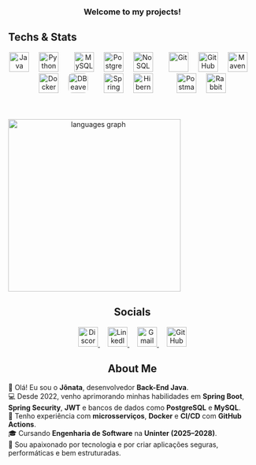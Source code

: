 <h3 align="center">Welcome to my projects!</h3>
<h2 align="left">Techs & Stats</h2>

<div align="center" style="display: flex; align-items: flex-start; gap: 50px; flex-wrap: wrap;">

  <!-- Techs -->
<div align="center">
  <!-- Linguagens -->
  <img src="https://skillicons.dev/icons?i=java" height="40" alt="Java" />
  <img width="12" />
  <img src="https://skillicons.dev/icons?i=py" height="40" alt="Python" />
  
  <!-- Bancos de Dados -->
  <img width="24" />
  <img src="https://skillicons.dev/icons?i=mysql" height="40" alt="MySQL" />
  <img width="12" />
  <img src="https://skillicons.dev/icons?i=postgres" height="40" alt="PostgreSQL" />
  <img width="12" />
  <img src="https://skillicons.dev/icons?i=mongodb" height="40" alt="NoSQL" />
  
  <!-- Ferramentas -->
  <img width="24" />
  <img src="https://skillicons.dev/icons?i=git" height="40" alt="Git" />
  <img width="12" />
  <img src="https://skillicons.dev/icons?i=github" height="40" alt="GitHub" />
  <img width="12" />
  <img src="https://skillicons.dev/icons?i=maven" height="40" alt="Maven" />
  <img width="12" />
  <img src="https://skillicons.dev/icons?i=docker" height="40" alt="Docker" />
  <img width="12" />
  <img src="https://raw.githubusercontent.com/wiki/dbeaver/dbeaver/images/dbeaver-head.png" height="40" alt="DBeaver" style="border-radius: 8px;" />
  
  <!-- Frameworks -->
  <img width="24" />
  <img src="https://skillicons.dev/icons?i=spring" height="40" alt="Spring Boot" />
  <img width="12" />
  <img src="https://skillicons.dev/icons?i=hibernate" height="40" alt="Hibernate" />
  <img width="12" />
  <!-- APIs -->
  <img width="24" />
  <img src="https://skillicons.dev/icons?i=postman" height="40" alt="Postman" />
  <img width="12" />
  <img src="https://skillicons.dev/icons?i=rabbitmq" height="40" alt="RabbitMQ" />
  

</div> 


  <!-- Stats -->
  <div>
     <img src="https://github-readme-stats.vercel.app/api/top-langs?username=devJonatas06&locale=en&hide_title=false&layout=compact&card_width=860&langs_count=8&theme=nightowl&hide_border=true" height="350" alt="languages graph" /> 
  </div>

</div>

<h2 align="center">Socials</h2>
<p align="center">
  <a href="https://discord.com/users/788895222024765441">
    <img src="https://skillicons.dev/icons?i=discord" height="40" alt="Discord" />
  </a>
  <img width="12" />
  
  <a href="https://www.linkedin.com/in/jonatadev">
    <img src="https://skillicons.dev/icons?i=linkedin" height="40" alt="LinkedIn" />
  </a>
  <img width="12" />
  
  <a href="mailto:jonatasfreitasdev@gmail.com">
    <img src="https://skillicons.dev/icons?i=gmail" height="40" alt="Gmail" />
  </a>
  <img width="12" />
  
  <a href="https://github.com/devJonatas06">
    <img src="https://skillicons.dev/icons?i=github" height="40" alt="GitHub" />
  </a>
</p>

<h2 align="center">About Me</h2> 
<p align="left"> 
  👋 Olá! Eu sou o <b>Jônata</b>, desenvolvedor <b>Back-End Java</b>. <br>
  💻 Desde 2022, venho aprimorando minhas habilidades em <b>Spring Boot</b>, <b>Spring Security</b>, <b>JWT</b> e bancos de dados como <b>PostgreSQL</b> e <b>MySQL</b>. <br>
  🐳 Tenho experiência com <b>microsserviços</b>, <b>Docker</b> e <b>CI/CD</b> com <b>GitHub Actions</b>. <br>
  🎓 Cursando <b>Engenharia de Software</b> na <b>Uninter (2025–2028)</b>. <br>
  🚀 Sou apaixonado por tecnologia e por criar aplicações seguras, performáticas e bem estruturadas. 
</p>
